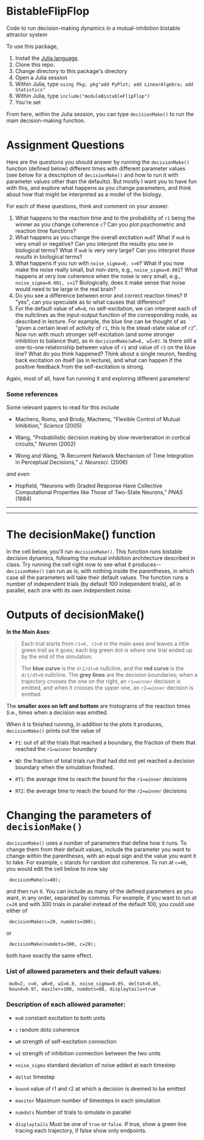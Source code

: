 # BistableFlipFlop
Code to run decision-making dynamics in a mutual-inhibition bistable attractor system

To use this package,

1. Install the [Julia language](https://julialang.org/).
2. Clone this repo.
3. Change directory to this package's directory
4. Open a Julia session
5. Within Julia, type `using Pkg; pkg"add PyPlot; add LinearAlgebra; add Statistics"`
6. Within Julia, type `include("moduleBistableFlipFlop")`
7. You're set

From here, within the Julia session, you can type `decisionMake()` to run the main decision-making function.

# Assignment Questions

Here are the questions you should answer by running the `decisionMake()` function (defined below) different times with different parameter values (see below for a description of `decisionMake()` and how to run it with parameter values other than the defaults). But mostly I want you to have fun with this, and explore what happens as you change parameters, and think about how that might be interpreted as a model of the biology.

For each of these questions, think and comment on your answer.

1.    What happens to the reaction time and to the probability of `r1` being the winner as you change coherence `c`? Can you plot psychometric and reaction time functions?
2.    What happens as you change the overall excitation `mu0`? What if `mu0` is very small or negative? Can you interpret the results you see in biological terms? What if `mu0` is very very large? Can you interpret *those results* in biological terms?
3. What happens if you run with `noise_sigma=0, c=0`? What if you now make the noise really small, but non-zero, e.g., `noise_sigma=0.001`? What happens at very low coherence when the noise is very small, e.g., `noise_sigma=0.001, c=1`? Biologically, does it make sense that noise would need to be large in the real brain?
4.    Do you see a difference between error and correct reaction times? If "yes", can you speculate as to what causes that difference?
4.    For the default value of `wR=0`, no self-excitation, we can interpret each of the nullclines as the input-output function of the corresponding node, as described in lecture. For example, the blue line can be thought of as "given a certain level of activity of `r1`, this is the stead-state value of `r2`". Now run with much stronger self-excitation (and some stronger inhibition to balance that), as in `decisionMake(wR=6, wI=9)`. Is there still a one-to-one relationship between value of `r1` and value of `r2` on the blue line? What do you think happened? Think about a single neuron, feeding back excitation on itself (as in lecture), and what can happen if the positive feedback from the self-excitation is strong.
  
Again, most of all, have fun running it and exploring different parameters!

### Some references

Some relevant papers to read for this include

- Machens, Romo, and Brody, Machens, "Flexible Control of Mutual Inhibition," *Science* (2005)

- Wang, "Probabilistic decision making by slow reverberation in
cortical circuits," *Neuron* (2002)

- Wong and Wang, “A Recurrent Network Mechanism of Time Integration in Perceptual Decisions,” *J. Neurosci.* (2006)

*and even*

- Hopfield, “Neurons with Graded Response Have Collective Computational Properties like Those of Two-State Neurons,” *PNAS* (1984)


---



---



# The decisionMake() function

In the cell below, you'll run `decisionMake()`. This function runs bistable decision dynamics, following the mutual inhibition architecture described in class. Try running the cell right now to see what it produces-- `decisionMake()` can run as is, with nothing inside the parentheses, in which case all the parameters will take their default values. The function  runs a number of independent trials (by default 100 independent trials), all in parallel, each one with its own independent noise.

# Outputs of decisionMake()

**In the Main Axes**:

> Each trial starts from `r1=0, r2=0` in the main axes and leaves a little green trail as it goes; each big green dot is where one trial ended up by the end of the simulation.
>
> The **blue curve** is the `dr2/dt=0` nullcline, and the **red curve** is the `dr1/dt=0` nullcline. The **grey lines** are the decision boundaries; when a trajectory crosses the one on the right, an `r1=winner` decision is emitted, and when it crosses the upper one, an `r2=winner` decision is emitted.

The **smaller axes on left and bottom** are histograms of the reaction times (i.e., times when a decision was emitted.

When it is finished running, in addition to the plots it produces, `decisionMake()` prints out the value of

- `P1`: out of all the trials that reached a boundary, the fraction of them that reached the `r1=winner` boundary

- `ND`: the fraction of total trials run that had did not yet reached a decision boundary when the simulation finished.

- `RT1`: the average time to reach the bound for the `r1=winner` decisions

- `RT2`: the average time to reach the bound for the `r2=winner` decisions


# Changing the parameters of `decisionMake()`

`decisionMake()` uses a number of parameters that define how it runs. To change them from their default values, include the parameter you want to change within the parentheses, with an equal sign and the value you want it to take. For example, `c` stands for random dot coherence. To run at `c=40`, you would edit the cell below to now say

     decisionMake(c=40);

and then run it.  You can include as many of the defined parameters as you want, in any order, separated by commas. For example, if you want to run at `c=20` and with 300 trials in parallel instead of the default 100, you could use either of

     decisionMake(c=20, numdots=300);

or

     decisionMake(numdots=300, c=20);

both have exactly the same effect.

### List of allowed parameters and their default values:

     mu0=2, c=0, wR=0, wI=6.8, noise_sigma=0.05, deltat=0.05,
     bound=0.97, maxiter=100, numdots=80, displaytails=true

### Description of each allowed parameter:

- `mu0` constant excitation to both units

- `c`   random dots coherence

- `wR`  strength of self-excitation connection

- `wI`  strength of inhibition connection between the two units

- `noise_sigma`  standard deviation of noise added at each timestep

- `deltat`   timestep

- `bound`     value of r1 and r2 at which a decision is deemed to be emitted

- `maxiter`   Maximum number of timesteps in each simulation

- `numdots`   Number of trials to simulate in parallel

- `displaytails`  Must be one of `true` or `false`. If true, show a green line tracing each trajectory, if false show only endpoints.


